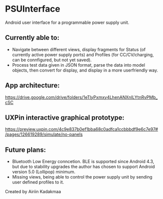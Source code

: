 # PSUInterface

Android user interface for a programmable power supply unit.

## Currently able to:
* Navigate between different views, display fragments for Status (of currently active power supply ports) and Profiles (for CC/CV/charging, can be connfigured, but not yet saved).
* Process test data given in JSON format, parse the data into model objects, then convert for display, and display in a more userfriendly way.

## App architecture:
https://drive.google.com/drive/folders/1eTlyPxmxy4LhenANXnILYtnRvPMb_cSC

## UXPin interactive graphical prototype:
https://preview.uxpin.com/4c9e837b0ef1bba68c0adfca1ccbbbdf9e6c7e97#/pages/126619289/simulate/no-panels

## Future plans:
* Bluetooth Low Energy conncetion. BLE is supported since Android 4.3, but due to stability upgrades the author has chosen to support Android version 5.0 (Lollipop) minimum.
* Missing views, being able to control the power supply unit by sending user defined profiles to it.

Created by Airiin Kadakmaa
